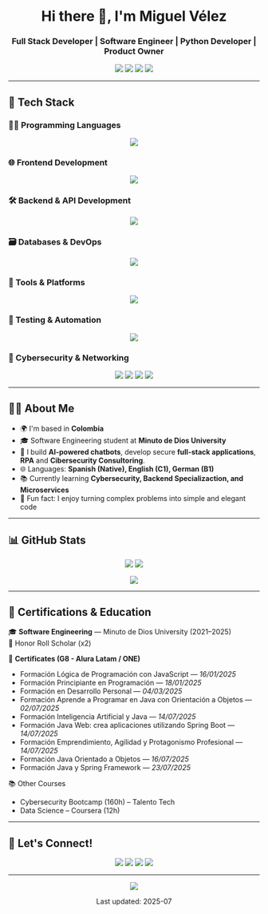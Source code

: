 <h1 align="center">Hi there 👋, I'm Miguel Vélez </h1>
<h3 align="center">Full Stack Developer | Software Engineer | Python Developer | Product Owner</h3>

<p align="center">
  <a href="https://github.com/IronMike524"><img src="https://img.shields.io/github/followers/IronMike524?label=Follow&style=social"></a>
  <a href="https://www.linkedin.com/in/miguelvelezz"><img src="https://img.shields.io/badge/LinkedIn-blue?logo=linkedin&logoColor=white&style=flat-square"></a>
  <a href="mailto:miguel.velez.dev@gmail.com"><img src="https://img.shields.io/badge/Gmail-D14836?logo=gmail&logoColor=white&style=flat-square"></a>
  <a href="https://www.miguelvelezdev.com/"><img src="https://img.shields.io/badge/Portfolio-222?logo=google-chrome&logoColor=white&style=flat-square"></a>
</p>

---

## 🚀 Tech Stack

### 👨‍💻 Programming Languages
<p align="center">
  <img src="https://skillicons.dev/icons?i=python,js,ts,php,java&theme=light" />
</p>

### 🌐 Frontend Development
<p align="center">
  <img src="https://skillicons.dev/icons?i=html,css,angular,bootstrap,figma&theme=light" />
</p>

### 🛠️ Backend & API Development
<p align="center">
  <img src="https://skillicons.dev/icons?i=nodejs,django,flask,fastapi&theme=light" />
</p>

### 🗃️ Databases & DevOps
<p align="center">
  <img src="https://skillicons.dev/icons?i=mysql,sqlite,docker,linux,maven&theme=light" />
</p>

### 🧰 Tools & Platforms
<p align="center">
  <img src="https://skillicons.dev/icons?i=github,git,vscode,idea,wordpress,postman,stackoverflow&theme=light" />
</p>

### 🧪 Testing & Automation
<p align="center">
  <img src="https://skillicons.dev/icons?i=selenium&theme=light" />
</p>

### 🔐 Cybersecurity & Networking
<p align="center">
  <img src="https://skillicons.dev/icons?i=wireshark&theme=light" />
  <img src="https://img.shields.io/badge/Nmap-004579?style=for-the-badge&logo=nmap&logoColor=white" />
  <img src="https://img.shields.io/badge/Cisco%20Packet%20Tracer-1BA0D7?style=for-the-badge&logo=cisco&logoColor=white" />
  <img src="https://img.shields.io/badge/ISO%2027001%20Compliance-blue?style=for-the-badge" />
</p>


---

## 🧑‍💻 About Me

- 🌍 I'm based in **Colombia**
- 🎓 Software Engineering student at **Minuto de Dios University**
- 🤖 I build **AI-powered chatbots**, develop secure **full-stack applications**, **RPA** and **Cibersecurity Consultoring**.
- 🌐 Languages: **Spanish (Native), English (C1), German (B1)**
- 📚 Currently learning **Cybersecurity, Backend Specializaction, and Microservices**
- 🧩 Fun fact: I enjoy turning complex problems into simple and elegant code

---

## 📊 GitHub Stats

<p align="center">
  <img src="https://github-readme-stats.vercel.app/api?username=IronMike524&show_icons=true&theme=github_dark" />
  <img src="https://github-readme-streak-stats.herokuapp.com?user=IronMike524&theme=blueberry_duo" />
</p>
<p align="center">
  <img src="https://github-readme-stats.vercel.app/api/top-langs/?username=IronMike524&layout=compact&theme=github_dark" />
</p>

---

## 🧠 Certifications & Education

🎓 **Software Engineering** — Minuto de Dios University (2021–2025)  
🏅 Honor Roll Scholar (x2)

📜 **Certificates (G8 - Alura Latam / ONE)**  
- Formación Lógica de Programación con JavaScript — *16/01/2025*  
- Formación Principiante en Programación — *18/01/2025*  
- Formación en Desarrollo Personal — *04/03/2025*  
- Formación Aprende a Programar en Java con Orientación a Objetos — *02/07/2025*  
- Formación Inteligencia Artificial y Java — *14/07/2025*  
- Formación Java Web: crea aplicaciones utilizando Spring Boot — *14/07/2025*  
- Formación Emprendimiento, Agilidad y Protagonismo Profesional — *14/07/2025*  
- Formación Java Orientado a Objetos — *16/07/2025*  
- Formación Java y Spring Framework — *23/07/2025*

📚 Other Courses  
- Cybersecurity Bootcamp (160h) – Talento Tech  
- Data Science – Coursera (12h)


---

## 🤝 Let's Connect!

<p align="center">
  <a href="https://linkedin.com/in/miguelvelezz"><img src="https://img.shields.io/badge/LinkedIn-0077B5?style=for-the-badge&logo=linkedin&logoColor=white"></a>
  <a href="https://github.com/IronMike524"><img src="https://img.shields.io/badge/GitHub-181717?style=for-the-badge&logo=github&logoColor=white"></a>
  <a href="mailto:miguel.velez.dev@gmail.com"><img src="https://img.shields.io/badge/Gmail-D14836?style=for-the-badge&logo=gmail&logoColor=white"></a>
  <a href="https://www.miguelvelezdev.com"><img src="https://img.shields.io/badge/Portfolio-333333?style=for-the-badge&logo=Google-Chrome&logoColor=white"></a>
</p>

---

<p align="center">
  <img src="https://komarev.com/ghpvc/?username=IronMike524&style=flat-square" />
</p>

<p align="center">Last updated: 2025-07</p>
